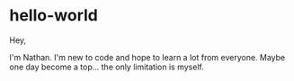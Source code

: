 # hello-world

Hey,

I'm Nathan. I'm new to code and hope to learn a lot from everyone. Maybe one day become a top... the only limitation is myself.
